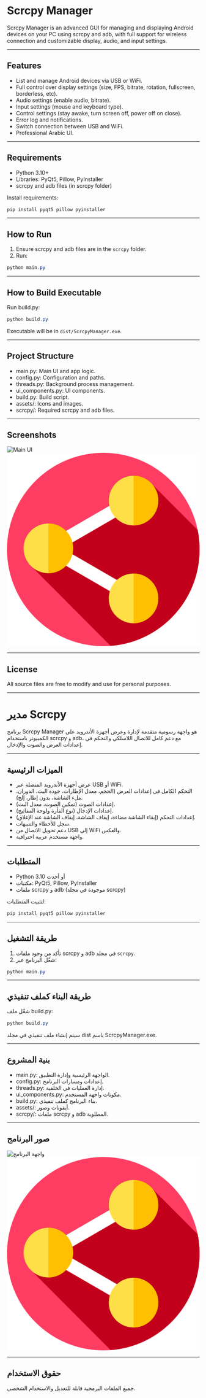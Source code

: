 # Scrcpy Manager

Scrcpy Manager is an advanced GUI for managing and displaying Android devices on your PC using scrcpy and adb, with full support for wireless connection and customizable display, audio, and input settings.

---

## Features
- List and manage Android devices via USB or WiFi.
- Full control over display settings (size, FPS, bitrate, rotation, fullscreen, borderless, etc).
- Audio settings (enable audio, bitrate).
- Input settings (mouse and keyboard type).
- Control settings (stay awake, turn screen off, power off on close).
- Error log and notifications.
- Switch connection between USB and WiFi.
- Professional Arabic UI.

---

## Requirements
- Python 3.10+
- Libraries: PyQt5, Pillow, PyInstaller
- scrcpy and adb files (in scrcpy folder)

Install requirements:
```powershell
pip install pyqt5 pillow pyinstaller
```

---

## How to Run
1. Ensure scrcpy and adb files are in the `scrcpy` folder.
2. Run:
```powershell
python main.py
```

---

## How to Build Executable
Run build.py:
```powershell
python build.py
```
Executable will be in `dist/ScrcpyManager.exe`.

---

## Project Structure
- main.py: Main UI and app logic.
- config.py: Configuration and paths.
- threads.py: Background process management.
- ui_components.py: UI components.
- build.py: Build script.
- assets/: Icons and images.
- scrcpy/: Required scrcpy and adb files.

---

## Screenshots

![Main UI](assets/app_icon.ico)
![Program Icon](assets/icon.png)

---

## License
All source files are free to modify and use for personal purposes.

---

# مدير Scrcpy

برنامج Scrcpy Manager هو واجهة رسومية متقدمة لإدارة وعرض أجهزة الأندرويد على الكمبيوتر باستخدام scrcpy و adb، مع دعم كامل للاتصال اللاسلكي والتحكم في إعدادات العرض والصوت والإدخال.

---

## الميزات الرئيسية
- عرض أجهزة الأندرويد المتصلة عبر USB أو WiFi.
- التحكم الكامل في إعدادات العرض (الحجم، معدل الإطارات، جودة البث، الدوران، ملء الشاشة، بدون إطار، إلخ).
- إعدادات الصوت (تمكين الصوت، معدل البت).
- إعدادات الإدخال (نوع الفأرة ولوحة المفاتيح).
- إعدادات التحكم (إبقاء الشاشة مضاءة، إيقاف الشاشة، إيقاف الشاشة عند الإغلاق).
- سجل للأخطاء والتنبيهات.
- دعم تحويل الاتصال من USB إلى WiFi والعكس.
- واجهة مستخدم عربية احترافية.

---

## المتطلبات
- Python 3.10 أو أحدث
- مكتبات: PyQt5, Pillow, PyInstaller
- ملفات scrcpy و adb (موجودة في مجلد scrcpy)

لتثبيت المتطلبات:
```powershell
pip install pyqt5 pillow pyinstaller
```

---

## طريقة التشغيل
1. تأكد من وجود ملفات scrcpy و adb في مجلد `scrcpy`.
2. شغّل البرنامج عبر:
```powershell
python main.py
```

---

## طريقة البناء كملف تنفيذي
شغّل ملف build.py:
```powershell
python build.py
```
سيتم إنشاء ملف تنفيذي في مجلد dist باسم ScrcpyManager.exe.

---

## بنية المشروع
- main.py: الواجهة الرئيسية وإدارة التطبيق.
- config.py: إعدادات ومسارات البرنامج.
- threads.py: إدارة العمليات في الخلفية.
- ui_components.py: مكونات واجهة المستخدم.
- build.py: بناء البرنامج كملف تنفيذي.
- assets/: أيقونات وصور.
- scrcpy/: ملفات scrcpy و adb المطلوبة.

---

## صور البرنامج

![واجهة البرنامج](assets/app_icon.ico)
![أيقونة البرنامج](assets/icon.png)

---

## حقوق الاستخدام
جميع الملفات البرمجية قابلة للتعديل والاستخدام الشخصي.
